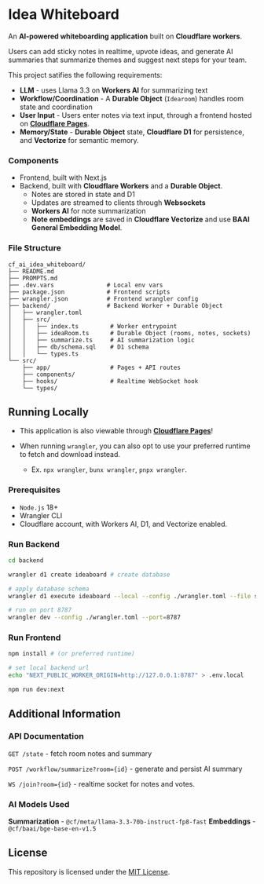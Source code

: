 # Idea Whiteboard

An **AI-powered whiteboarding application** built on **Cloudflare workers**.

Users can add sticky notes in realtime, upvote ideas, and generate AI summaries that summarize themes and suggest next steps for your team.

This project satifies the following requirements:
* **LLM** - uses Llama 3.3 on **Workers AI** for summarizing text
* **Workflow/Coordination** - A **Durable Object** (`Idearoom`) handles room state and coordination
* **User Input** - Users enter notes via text input, through a frontend hosted on [**Cloudflare Pages**](https://idea-whiteboard.mustaeen18-b19.workers.dev/).
* **Memory/State** - **Durable Object** state, **Cloudflare D1** for persistence, and **Vectorize** for semantic memory.

### Components
* Frontend, built with Next.js
* Backend, built with **Cloudflare Workers** and a **Durable Object**.
  * Notes are stored in state and D1
  * Updates are streamed to clients through **Websockets**
  * **Workers AI** for note summarization
  * **Note embeddings** are saved in **Cloudflare Vectorize** and use **BAAI General Embedding Model**.

### File Structure
```
cf_ai_idea_whiteboard/
├── README.md
├── PROMPTS.md
├── .dev.vars               # Local env vars
├── package.json            # Frontend scripts
├── wrangler.json           # Frontend wrangler config
├── backend/                # Backend Worker + Durable Object
│   ├── wrangler.toml
│   ├── src/
│   │   ├── index.ts         # Worker entrypoint
│   │   ├── ideaRoom.ts      # Durable Object (rooms, notes, sockets)
│   │   ├── summarize.ts     # AI summarization logic
│   │   ├── db/schema.sql    # D1 schema
│   │   └── types.ts
└── src/
    ├── app/                 # Pages + API routes
    ├── components/
    ├── hooks/               # Realtime WebSocket hook
    └── types/
```

## Running Locally

* This application is also viewable through [**Cloudflare Pages**](https://idea-whiteboard.mustaeen18-b19.workers.dev/)!

* When running `wrangler`, you can also opt to use your preferred runtime to fetch and download instead.
  * Ex. `npx wrangler`, `bunx wrangler`, `pnpx wrangler`.

### Prerequisites
* `Node.js` 18+
* Wrangler CLI
* Cloudflare account, with Workers AI, D1, and Vectorize enabled.

### Run Backend
```bash
cd backend

wrangler d1 create ideaboard # create database 

# apply database schema
wrangler d1 execute ideaboard --local --config ./wrangler.toml --file src/db/schema.sql

# run on port 8787
wrangler dev --config ./wrangler.toml --port=8787
```

### Run Frontend
```bash
npm install # (or preferred runtime)

# set local backend url
echo "NEXT_PUBLIC_WORKER_ORIGIN=http://127.0.0.1:8787" > .env.local

npm run dev:next
```

## Additional Information

### API Documentation
`GET /state` - fetch room notes and summary 

`POST /workflow/summarize?room={id}` - generate and persist AI summary

`WS /join?room={id}` - realtime socket for notes and votes.

### AI Models Used
**Summarization** - `@cf/meta/llama-3.3-70b-instruct-fp8-fast`
**Embeddings** - `@cf/baai/bge-base-en-v1.5`

## License

This repository is licensed under the [MIT License](LICENSE).